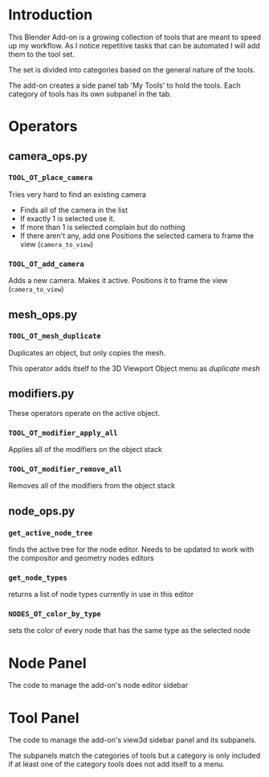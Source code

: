 # Introduction

This Blender Add-on is a growing collection of tools that are meant to speed
up my workflow.  As I notice repetitive tasks that can be automated I will
add them to the tool set.

The set is divided into categories based on the general nature of the tools.

The add-on creates a side panel tab 'My Tools' to hold the tools.  Each
category of tools has its own subpanel in the tab.

# Operators

## camera_ops.py

### `TOOL_OT_place_camera`
Tries very hard to find an existing camera
- Finds all of the camera in the list
- If exactly 1 is selected use it.
- If more than 1 is selected complain but do nothing
- If there aren't any, add one
Positions the selected camera to frame the view (`camera_to_view`)

### `TOOL_OT_add_camera`
Adds a new camera.
Makes it active.
Positions it to frame the view (`camera_to_view`)

## mesh_ops.py

### `TOOL_OT_mesh_duplicate`
Duplicates an object, but only copies the mesh.

This operator adds itself to the 3D Viewport Object menu as
*duplicate mesh*

## modifiers.py

These operators operate on the active object.
### `TOOL_OT_modifier_apply_all`
Applies all of the modifiers on the object stack

### `TOOL_OT_modifier_remove_all`
Removes all of the modifiers from the object stack

## node_ops.py

### `get_active_node_tree`

finds the active tree for the node editor.  Needs to be updated to work
with the compositor and geometry nodes editors

### `get_node_types`

returns a list of node types currently in use in this editor

### `NODES_OT_color_by_type`

sets the color of every node that has the same type as the selected node

# Node Panel

The code to manage the add-on's node editor sidebar

# Tool Panel

The code to manage the add-on's view3d sidebar panel and its subpanels.

The subpanels match the categories of tools but a category is only included if
at least one of the category tools does not add itself to a menu.
